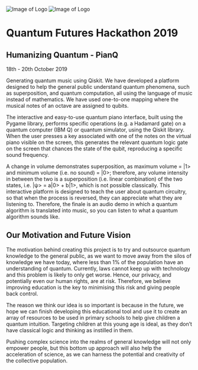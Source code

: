 ![Image of Logo](logo.png) ![Image of Logo](qmusic.png)
# Quantum Futures Hackathon 2019
## Humanizing Quantum - PianQ

18th - 20th October 2019

Generating quantum music using Qiskit. 
We have developed a platform designed to help the general public understand quantum phenomena, such as superposition, and quantum computation, all using the language of music instead of mathematics. We have used one-to-one mapping where the musical notes of an octave are assigned to qubits.

The interactive and easy-to-use quantum piano interface, built using the Pygame library, performs specific operations (e.g. a Hadamard gate) on a quantum computer (IBM Q) or quantum simulator, using the Qiskit library. When the user presses a key associated with one of the notes on the virtual piano visible on the screen, this generates the relevant quantum logic gate on the screen that chances the state of the qubit, reproducing a specific sound frequency.

A change in volume demonstrates superposition, as maximum volume = |1> and minimum volume (i.e. no sound) = |0>; therefore, any volume intensity in between the two is a superposition (i.e. linear combination) of the two states, i.e. |ψ> = a|0> + b|1>, which is not possible classically. This interactive platform is designed to teach the user about quantum circuitry, so that when the process is reversed, they can appreciate what they are listening to. Therefore, the finale is an audio demo in which a quantum algorithm is translated into music, so you can listen to what a quantum algorithm sounds like. 


## Our Motivation and Future Vision

The motivation behind creating this project is to try and outsource quantum knowledge to the general public, as we want to move away from the silos of knowledge we have today, where less than 1% of the population have an understanding of quantum. Currently, laws cannot keep up with technology and this problem is likely to only get worse. Hence, our privacy, and potentially even our human rights, are at risk. Therefore, we believe improving education is the key to minimising this risk and giving people back control.

The reason we think our idea is so important is because in the future, we hope we can finish developing this educational tool and use it to create an array of resources to be used in primary schools to help give children a quantum intuition. Targeting children at this young age is ideal, as they don’t have classical logic and thinking as instilled in them.

Pushing complex science into the realms of general knowledge will not only empower people, but this bottom up approach will also help the acceleration of science, as we can harness the potential and creativity of the collective population.
